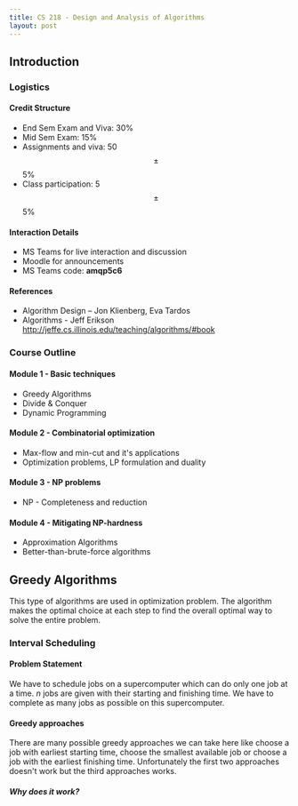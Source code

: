 ```yaml
---
title: CS 218 - Design and Analysis of Algorithms
layout: post
---
```


## Introduction

### Logistics

#### Credit Structure

- End Sem Exam and Viva: 30%
- Mid Sem Exam: 15%
- Assignments and viva: 50 $$\pm$$ 5%
- Class participation: 5 $$\pm$$ 5%

#### Interaction Details

- MS Teams for live interaction and discussion
- Moodle for announcements
- MS Teams code: **amqp5c6**

#### References

- Algorithm Design – Jon Klienberg, Eva Tardos
- Algorithms - Jeff Erikson http://jeffe.cs.illinois.edu/teaching/algorithms/#book

### Course Outline

#### Module 1 - Basic techniques

- Greedy Algorithms
- Divide & Conquer
- Dynamic Programming

#### Module 2 - Combinatorial optimization

- Max-flow and min-cut and it's applications
- Optimization problems, LP formulation and duality

#### Module 3 - NP problems

- NP - Completeness and reduction

#### Module 4 - Mitigating NP-hardness

- Approximation Algorithms
- Better-than-brute-force algorithms

## Greedy Algorithms

This type of algorithms are used in optimization problem. The algorithm makes the optimal choice at each step to find the overall optimal way to solve the entire problem.

### Interval Scheduling

#### Problem Statement

We have to schedule jobs on a supercomputer which can do only one job at a time. *n* jobs are given with their starting and finishing time. We have to complete as many jobs as possible on this supercomputer.

#### Greedy approaches

There are many possible greedy approaches we can take here like choose a job with earliest starting time, choose the smallest available job or choose a job with the earliest finishing time. Unfortunately the first two approaches doesn't work but the third approaches works.

##### Why does it work?



